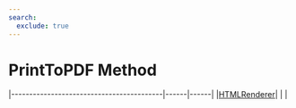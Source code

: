 ```yaml
---
search:
  exclude: true
---
```


<h1 class="heading"><span class="name">PrintToPDF Method</span></h1>

|------------------------------------------|------|------|
|[HTMLRenderer](../objects/htmlrenderer.md)|&nbsp;|&nbsp;|
